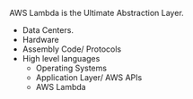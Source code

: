 AWS Lambda is the Ultimate Abstraction Layer.

- Data Centers.
- Hardware
- Assembly Code/ Protocols
- High level languages
  - Operating Systems
  - Application Layer/ AWS APIs
  - AWS Lambda
